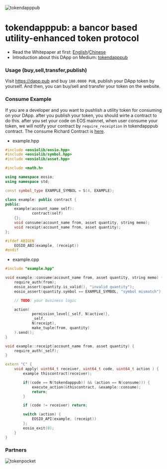 ![tokendapppub](https://raw.githubusercontent.com/Dappub/tokendapppub/master/logo/tokendapppub-rectangle.jpg)

# tokendapppub: a bancor based utility-enhanced token protocol

* Read the Whitepaper at first: [English](https://github.com/Dappub/tokendapppub/blob/master/Bancor%20based%20utility-enhanced%20token%20protocol.pdf)/[Chinese](https://github.com/Dappub/tokendapppub/blob/master/%E5%9F%BA%E4%BA%8E%E7%8F%AD%E6%9F%AF%E7%9A%84%E5%AE%9E%E7%94%A8%E5%A2%9E%E5%BC%BA%E5%9E%8B%E9%80%9A%E8%AF%81%E5%8D%8F%E8%AE%AE.pdf)
* Introduction about this DApp on Medium: [tokendapppub](https://medium.com/@DappPub/tokendapppub-1-b6143c6039e3)

### Usage (buy,sell,transfer,publish)

Visit https://dapp.pub and buy `100.0000 PUB`, publish your DApp token by yourself. And then, you can buy/sell and transfer your token on the website.

### Consume Example

If you are a developer and you want to pushlish a utility token for consuming on your DApp. after you publish your token, you should wirte a contract to do this. after you set your code on EOS mainnet, when user consume your token, we will notify your contract by `require_receiption` in tokendapppub contract. The consume Richard Contract is [here](https://github.com/Dappub/tokendapppub/blob/master/tokendapppub.consume_rc.md).

* example.hpp

```c++
#include <eosiolib/eosio.hpp>
#include <eosiolib/symbol.hpp>
#include <eosiolib/asset.hpp>

#include <math.h>

using namespace eosio;
using namespace std;

const symbol_type EXAMPLE_SYMBOL = S(4, EXAMPLE);

class example: public contract {
public:
    example(account_name self):
            contract(self)
    {};
    void consume(account_name from, asset quantity, string memo);
    void receipt(account_name from, asset quantity);
};

#ifdef ABIGEN
    EOSIO_ABI(example, (receipt))
#endif
```

* example.cpp

```c++
#include "example.hpp"

void example::consume(account_name from, asset quantity, string memo) {
    require_auth(from);
    eosio_assert(quantity.is_valid(), "invalid quantity");
    eosio_assert(quantity.symbol == EXAMPLE_SYMBOL, "symbol mismatch");

    // TODO: your business logic

    action(
            permission_level{_self, N(active)},
            _self,
            N(receipt),
            make_tuple(from, quantity)
    ).send();
}

void example::receipt(account_name from, asset quantity) {
    require_auth(_self);
}

extern "C" {
    void apply( uint64_t receiver, uint64_t code, uint64_t action ) {
        example thiscontract(receiver);

        if((code == N(tokendapppub)) && (action == N(consume))) {
            execute_action(&thiscontract, &example::consume);
            return;
        }

        if (code != receiver) return;

        switch (action) {
            EOSIO_API(example, (receipt))
        };
        eosio_exit(0);
    }
}
```

### Partners

![tokenpocket](https://raw.githubusercontent.com/Dappub/tokendapppub/master/logo/tokenpocket.jpg)